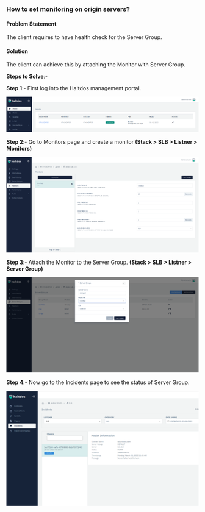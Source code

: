 ### **How to set monitoring on origin servers**?

#### **Problem Statement**

The client requires to have health check for the Server Group.

#### **Solution**

The client can achieve this by attaching the Monitor with Server Group.

**Steps to Solve**:-

**Step 1**:- First log into the Haltdos management portal.

![](/img/adc/kb/adc13.1.png)

**Step 2**:- Go to Monitors page and create a monitor **(Stack > SLB > Listner > Monitors)**

![](/img/adc/kb/adc13.2.png)

**Step 3**:- Attach the Monitor to the Server Group. **(Stack > SLB > Listner > Server Group)**

![](/img/adc/kb/adc13.3.png)

**Step 4**:- Now go to the Incidents page to see the status of Server Group.

![](/img/adc/kb/adc13.4.png)

